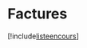 # Factures

[!include[listeencours](factures.listeencours.autogen.md)]





































































































